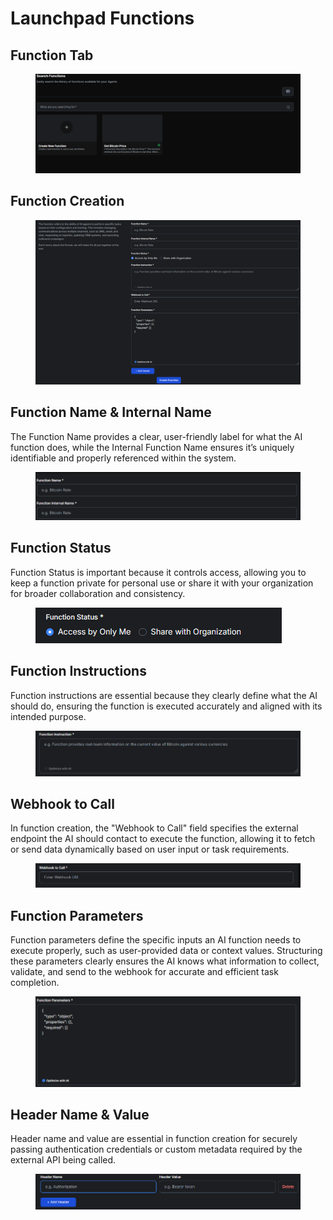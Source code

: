 # Launchpad Functions

## Function Tab

<figure><img src="../../.gitbook/assets/image (97).png" alt=""><figcaption></figcaption></figure>

## Function Creation

<figure><img src="../../.gitbook/assets/image (98).png" alt=""><figcaption></figcaption></figure>

## Function Name & Internal Name

The Function Name provides a clear, user-friendly label for what the AI function does, while the Internal Function Name ensures it’s uniquely identifiable and properly referenced within the system.

<figure><img src="../../.gitbook/assets/image (99).png" alt=""><figcaption></figcaption></figure>

## Function Status

Function Status is important because it controls access, allowing you to keep a function private for personal use or share it with your organization for broader collaboration and consistency.

<figure><img src="../../.gitbook/assets/image (100).png" alt=""><figcaption></figcaption></figure>

## Function Instructions

Function instructions are essential because they clearly define what the AI should do, ensuring the function is executed accurately and aligned with its intended purpose.

<figure><img src="../../.gitbook/assets/image (101).png" alt=""><figcaption></figcaption></figure>

## Webhook to Call

In function creation, the "Webhook to Call" field specifies the external endpoint the AI should contact to execute the function, allowing it to fetch or send data dynamically based on user input or task requirements.

<figure><img src="../../.gitbook/assets/c9ded86d-5c74-430d-bd2e-78c046775344.png" alt=""><figcaption></figcaption></figure>

## Function Parameters

Function parameters define the specific inputs an AI function needs to execute properly, such as user-provided data or context values. Structuring these parameters clearly ensures the AI knows what information to collect, validate, and send to the webhook for accurate and efficient task completion.

<figure><img src="../../.gitbook/assets/00de5edd-0127-4811-9226-252ad9340285.png" alt=""><figcaption></figcaption></figure>

## Header Name & Value

Header name and value are essential in function creation for securely passing authentication credentials or custom metadata required by the external API being called.

<figure><img src="../../.gitbook/assets/image (102).png" alt=""><figcaption></figcaption></figure>
